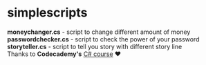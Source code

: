 # simplescripts

<b>moneychanger.cs</b> - script to change different amount of money
<br>
<b>passwordchecker.cs</b> - script to check the power of your password
<br>
<b>storyteller.cs</b> - script to tell you story with different story line
<br>
Thanks to <b>Codecademy's</b> <a href="https://www.codecademy.com/learn/learn-c-sharp" target="_blank">C# course</a> ❤️
